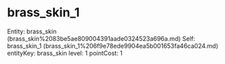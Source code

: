 # brass_skin_1

Entity: brass_skin (brass_skin%2083be5ae809004391aade0324523a696a.md)
Self: brass_skin_1 (brass_skin_1%206f9e78ede9904ea5b001653fa46ca024.md)
entityKey: brass_skin
level: 1
pointCost: 1

[](Untitled%209d82765a23294c7fb6656a47850db4be.md)
